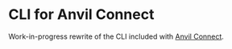 # CLI for Anvil Connect
Work-in-progress rewrite of the CLI included with [Anvil Connect](https://github.com/anvilresearch/connect).


